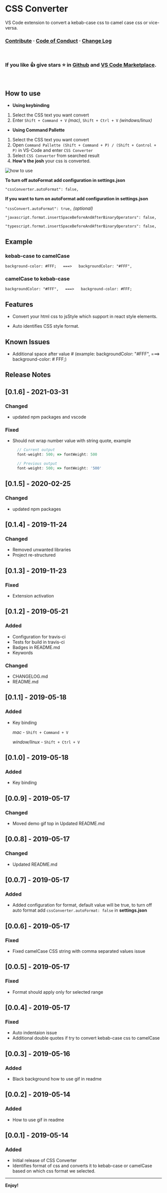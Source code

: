 # CSS Converter

VS Code extension to convert a kebab-case css to camel case css or vice-versa.

<h3>
  <a href="./CONTRIBUTING.md">Contribute</a>
  <span> · </span>
  <a href="./CODE_OF_CONDUCT.md">Code of Conduct</a>
  <span> · </span>
  <a href="./CHANGELOG.md">Change Log</a>
</h3>

<br />

### If you like 👍 give stars ⭐️ in [Github](https://github.com/Lakkanna/css-converter) and [VS Code Marketplace](https://marketplace.visualstudio.com/items?itemName=Lakkannawalikar.css-converter&ssr=false#review-details).

<br />

## How to use

- **Using keybinding**

1. Select the CSS text you want convert
2. Enter `Shift + Command + V` _(mac)_, `Shift + Ctrl + V` _(windows/linux)_

- **Using Command Pallette**

1. Select the CSS text you want convert
2. Open `Command Pallette (Shift + Command + P) / (Shift + Control + P)` in VS-Code and enter `CSS Converter`
3. Select `CSS Converter` from searched result
4. **How's the josh** your css is converted.

![how to use](images/demo-kebab-camel.gif)

**To turn off autoFormat add configuration in settings.json**

`"cssConverter.autoFormat": false,`

**If you want to turn on autoFormat add configuration in settings.json**

`"cssConvert.autoFormat": true,` _(optional)_

`"javascript.format.insertSpaceBeforeAndAfterBinaryOperators": false,`

`"typescript.format.insertSpaceBeforeAndAfterBinaryOperators": false,`

## Example

### **kebab-case to camelCase**

    background-color: #FFF;   ===>   backgroundColor: "#FFF",

### **camelCase to kebab-case**

    backgroundColor: "#FFF",   ===>   background-color: #FFF;

## Features

- Convert your html css to jsStyle which support in react style elements.

- Auto identifies CSS style format.

## Known Issues

- Additional space after value # (example: backgroundColor: "#FFF", ===> background-color: # FFF;)

## Release Notes

## [0.1.6] - 2021-03-31

### Changed

- updated npm packages and vscode

### Fixed

- Should not wrap number value with string quote,
  example

  ```javascript
    // Current output
    font-weight: 500; => fontWeight: 500

    // Previous output
    font-weight: 500; => fontWeight: '500'
  ```

## [0.1.5] - 2020-02-25

### Changed

- updated npm packages

## [0.1.4] - 2019-11-24

### Changed

- Removed unwanted libraries
- Project re-structured

## [0.1.3] - 2019-11-23

### Fixed

- Extension activation

## [0.1.2] - 2019-05-21

### Added

- Configuration for travis-ci
- Tests for build in travis-ci
- Badges in README.md
- Keywords

### Changed

- CHANGELOG.md
- README.md

## [0.1.1] - 2019-05-18

### Added

- Key binding

  _mac_ - `Shift + Command + V`

  _window/linux_ - `Shift + Ctrl + V`

## [0.1.0] - 2019-05-18

### Added

- Key binding

## [0.0.9] - 2019-05-17

### Changed

- Moved demo gif top in Updated README.md

## [0.0.8] - 2019-05-17

### Changed

- Updated README.md

## [0.0.7] - 2019-05-17

### Added

- Added configuration for format, default value will be true, to turn off auto format add `cssConverter.autoFormat: false` in **settings.json**

## [0.0.6] - 2019-05-17

### Fixed

- Fixed camelCase CSS string with comma separated values issue

## [0.0.5] - 2019-05-17

### Fixed

- Format should apply only for selected range

## [0.0.4] - 2019-05-17

### Fixed

- Auto indentaion issue
- Additional double quotes if try to convert kebab-case css to camelCase

## [0.0.3] - 2019-05-16

### Added

- Black background how to use gif in readme

## [0.0.2] - 2019-05-14

### Added

- How to use gif in readme

## [0.0.1] - 2019-05-14

### Added

- Initial release of CSS Converter
- Identifies format of css and converts it to kebab-case or camelCase based on which css format we selected.

---

**Enjoy!**
